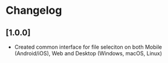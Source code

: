 # Changelog

## [1.0.0]

* Created common interface for file seleciton on both Mobile (Android/iOS), Web and Desktop (Windows, macOS, Linux)

